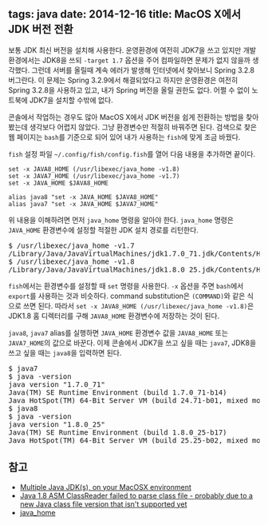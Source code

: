 tags: java
date: 2014-12-16
title: MacOS X에서 JDK 버전 전환
---
보통 JDK 최신 버전을 설치해 사용한다. 운영환경에 여전히 JDK7을 쓰고 있지만 개발환경에서는 JDK8을 쓰되 `-target 1.7` 옵션을 주어 컴파일하면 문제가 없지 않을까 생각했다. 그런데 서버를 올릴때 계속 에러가 발생해 인터넷에서 찾아보니 Spring 3.2.8 버그란다. 이 문제는 Spring 3.2.9에서 해결되었다고 하지만 운영환경은 여전히 Spring 3.2.8을 사용하고 있고, 내가 Spring 버전을 올릴 권한도 없다. 어쩔 수 없이 노트북에 JDK7을 설치할 수밖에 없다.<!--more-->

콘솔에서 작업하는 경우도 많아 MacOS X에서 JDK 버전을 쉽게 전환하는 방법을 찾아봤는데 생각보다 어렵지 않았다. 그냥 환경변수만 적절히 바꿔주면 된다. 검색으로 찾은 웹 페이지는 `bash`를 기준으로 되어 있어 내가 사용하는 `fish`에 맞게 조금 바꿨다.

`fish` 설정 파일 `~/.config/fish/config.fish`를 열어 다음 내용을 추가하면 끝이다.

```
set -x JAVA8_HOME (/usr/libexec/java_home -v1.8)
set -x JAVA7_HOME (/usr/libexec/java_home -v1.7)
set -x JAVA_HOME $JAVA8_HOME

alias java8 "set -x JAVA_HOME $JAVA8_HOME"
alias java7 "set -x JAVA_HOME $JAVA7_HOME"
```

위 내용을 이해하려면 먼저 `java_home` 명령을 알아야 한다. `java_home` 명령은 `JAVA_HOME` 환경변수에 설정할 적절한 JDK 설치 경로를 리턴한다.

<pre class="console">
$ /usr/libexec/java_home -v1.7
/Library/Java/JavaVirtualMachines/jdk1.7.0_71.jdk/Contents/Home
$ /usr/libexec/java_home -v1.8
/Library/Java/JavaVirtualMachines/jdk1.8.0_25.jdk/Contents/Home
</pre>

`fish`에서는 환경변수를 설정할 때 `set` 명령을 사용한다. `-x` 옵션을 주면 `bash`에서 `export`를 사용하는 것과 비슷하다. command substitution은 `(COMMAND)`와 같은 식으로 쓰면 된다. 따라서 `set -x JAVA8_HOME (/usr/libexec/java_home -v1.8)`은 JDK1.8 홈 디렉터리를 구해 `JAVA8_HOME` 환경변수에 저장하는 것이 된다.

`java8`, `java7` alias를 실행하면 `JAVA_HOME` 환경변수 값을 `JAVA8_HOME` 또는 `JAVA7_HOME`의 값으로 바꾼다. 이제 콘솔에서 JDK7을 쓰고 싶을 때는 `java7`, JDK8을 쓰고 싶을 때는 `java8`을 입력하면 된다.

<pre class="console">
$ java7
$ java -version
java version "1.7.0_71"
Java(TM) SE Runtime Environment (build 1.7.0_71-b14)
Java HotSpot(TM) 64-Bit Server VM (build 24.71-b01, mixed mode)
$ java8
$ java -version
java version "1.8.0_25"
Java(TM) SE Runtime Environment (build 1.8.0_25-b17)
Java HotSpot(TM) 64-Bit Server VM (build 25.25-b02, mixed mode)
</pre>

## 참고
* [Multiple Java JDK(s), on your MacOSX environment](http://www.javacodegeeks.com/2013/02/multiple-java-jdks-on-your-macosx-environment.html)
* [Java 1.8 ASM ClassReader failed to parse class file - probably due to a new Java class file version that isn't supported yet](http://stackoverflow.com/questions/22526695/java-1-8-asm-classreader-failed-to-parse-class-file-probably-due-to-a-new-java)
* [java_home](https://developer.apple.com/library/mac/documentation/Darwin/Reference/ManPages/man1/java_home.1.html)
